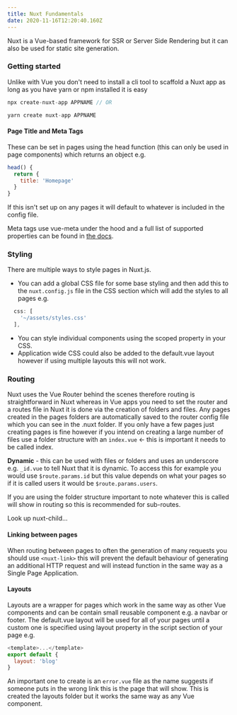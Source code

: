 ```yaml
---
title: Nuxt Fundamentals
date: 2020-11-16T12:20:40.160Z
---
```

Nuxt is a Vue-based framework for SSR or Server Side Rendering but it can also be used for static site generation.

### Getting started

Unlike with Vue you don't need to install a cli tool to scaffold a Nuxt app as long as you have yarn or npm installed it is easy

```javascript
npx create-nuxt-app APPNAME // OR

yarn create nuxt-app APPNAME
```

#### Page Title and Meta Tags

These can be set in pages using the head function (this can only be used in page components) which returns an object e.g.

```javascript
head() {
  return {
    title: 'Homepage'
  }
}
```

If this isn't set up on any pages it will default to whatever is included in the config file.

Meta tags use vue-meta under the hood and a full list of supported properties can be found in [the docs](https://vue-meta.nuxtjs.org/api/#metainfo-properties). 

### Styling

There are multiple ways to style pages in Nuxt.js. 

- You can add a global CSS file for some base styling and then add this to the `nuxt.config.js` file in the CSS section which will add the styles to all pages e.g.

```javascript
  css: [
    '~/assets/styles.css'
  ],
```

- You can style individual components using the scoped property in your CSS.
- Application wide CSS could also be added to the default.vue layout however if using multiple layouts this will not work. 


### Routing

Nuxt uses the Vue Router behind the scenes therefore routing is straightforward in Nuxt whereas in Vue apps you need to set the router and a routes file in Nuxt it is done via the creation of folders and files. Any pages created in the pages folders are automatically saved to the router config file which you can see in the .nuxt folder. If you only have a few pages just creating pages is fine however if you intend on creating a large number of files use a folder structure with an `index.vue` <- this is important it needs to be called index. 

**Dynamic** - this can be used with files or folders and uses an underscore e.g. `_id.vue` to tell Nuxt that it is dynamic. To access this for example you would use `$route.params.id` but this value depends on what your pages so if it is called users it would be `$route.params.users`.

If you are using the folder structure important to note whatever this is called will show in routing so this is recommended for sub-routes.

Look up nuxt-child...

#### Linking between pages

When routing between pages to often the generation of many requests you should use `<nuxt-link>` this will prevent the default behaviour of generating an additional HTTP request and will instead function in the same way as a Single Page Application.

#### Layouts

Layouts are a wrapper for pages which work in the same way as other Vue components and can be contain small reusable component e.g. a navbar or footer. The default.vue layout will be used for all of your pages until a custom one is specified using layout property in the script section of your page e.g.

```javascript
<template>...</template>
export default {
  layout: 'blog'
}
```

An important one to create is an `error.vue` file as the name suggests if someone puts in the wrong link this is the page that will show. This is created the layouts folder but it works the same way as any Vue component.